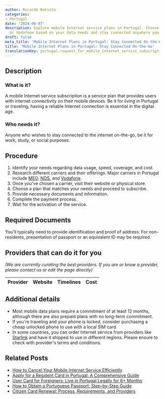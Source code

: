 ```yaml
---
author: Ricardo Batista
categories:
- Portugal
date: '2024-06-07'
description: Explore mobile Internet service plans in Portugal. Choose from MEO, NOS,
  or Vodafone based on your data needs and stay connected anywhere you go.
draft: false
meta_title: 'Mobile Internet Plans in Portugal: Stay Connected On-the-Go'
title: 'Mobile Internet Plans in Portugal: Stay Connected On-the-Go'
translationKey: portugal-request_for_mobile_internet_service_subscription
---
```


## Description
### What is it?
A mobile Internet service subscription is a service plan that provides users with internet connectivity on their mobile devices. Be it for living in Portugal or traveling, having a reliable Internet connection is essential in the digital age.

### Who needs it?
Anyone who wishes to stay connected to the internet on-the-go, be it for work, study, or social purposes.

## Procedure
1. Identify your needs regarding data usage, speed, coverage, and cost.
2. Research different carriers and their offerings. Major carriers in Portugal include [MEO](https://www.meo.pt/), [NOS](https://www.nos.pt/), and [Vodafone](https://www.vodafone.pt/).
3. Once you've chosen a carrier, visit their website or physical store.
4. Choose a plan that matches your needs and proceed to subscribe.
5. Provide necessary documents and information.
6. Complete the payment process.
7. Wait for the activation of the service.

## Required Documents
You'll typically need to provide identification and proof of address. For non-residents, presentation of passport or an equivalent ID may be required. 

## Providers that can do it for you

_(We are currently curating the best providers. If you are or know a provider, please contact us or edit the page directly)_

| Provider        |     Website     |     Timelines    |       Cost      |
| :-------------: | :-------------: |  :-------------: | :-------------: |

## Additional details
* Most mobile data plans require a commitment of at least 12 months, although there are also prepaid plans with no long-term commitment.
* If you're traveling and your phone is locked, consider purchasing a cheap unlocked phone to use with a local SIM card.
* In some countries, you can order Internet service from providers like [Starlink](https://www.starlink.com/) and have it shipped to use in different regions. Please ensure to check with provider's terms and conditions.
## Related Posts

- [How to Cancel Your Mobile Internet Service Efficiently](https://tramitit.com/guides/portugal/cancellation_of_mobile_internet_service/)
- [Apply for a Resident Card in Portugal: A Comprehensive Guide](https://tramitit.com/guides/portugal/request_for_resident_card_for_foreign_citizens/)
- [User Card for Foreigners: Live in Portugal Legally for 6+ Months](https://tramitit.com/guides/portugal/request_for_user_card_for_foreigners/)
- [How to Obtain a Portuguese Passport: Step-by-Step Guide](https://tramitit.com/guides/portugal/request_for_portuguese_passport/)
- [Citizen Card Renewal: Process, Requirements, and Providers](https://tramitit.com/guides/portugal/renewal_of_citizen_card/)